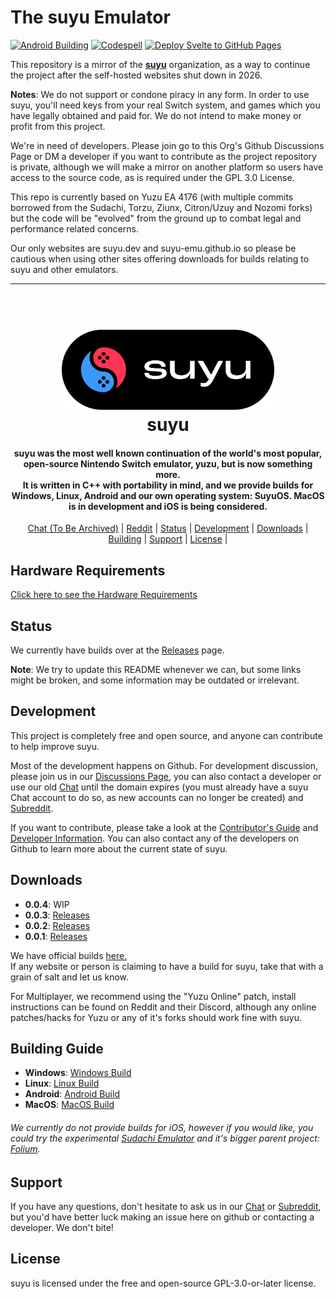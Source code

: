# The suyu Emulator

[![Android Building](https://github.com/suyu-emu/SuyuEclipse/actions/workflows/android-build.yml/badge.svg)](https://github.com/suyu-emu/SuyuEclipse/actions/workflows/android-build.yml) [![Codespell](https://github.com/suyu-emu/SuyuEclipse/actions/workflows/codespell.yml/badge.svg)](https://github.com/suyu-emu/SuyuEclipse/actions/workflows/codespell.yml) [![Deploy Svelte to GitHub Pages](https://github.com/suyu-emu/website/actions/workflows/deploy.yml/badge.svg)](https://github.com/suyu-emu/website/actions/workflows/deploy.yml)

This repository is a mirror of the [**suyu**](https://web.archive.org/web/20240925000822/https://git.suyu.dev/suyu) organization, as a way to continue the project after the self-hosted websites shut down in 2026.

**Notes**: We do not support or condone piracy in any form. In order to use suyu, you'll need keys from your real Switch system, and games which you have legally obtained and paid for. We do not intend to make money or profit from this project.

We're in need of developers. Please join go to this Org's Github Discussions Page or DM a developer if you want to contribute as the project repository is private, although we will make a mirror on another platform so users have access to the source code, as is required under the GPL 3.0 License. 

This repo is currently based on Yuzu EA 4176 (with multiple commits borrowed from the Sudachi, Torzu, Ziunx, Citron/Uzuy and Nozomi forks) but the code will be "evolved" from the ground up to combat legal and performance related concerns.

Our only websites are suyu.dev and suyu-emu.github.io so please be cautious when using other sites offering downloads for builds relating to suyu and other emulators.

<hr />

<h1 align="center">
  <br>
  <a href="https://suyu.dev"><img src="suyu__Logo-Pill.svg" alt="suyu" height="128"></a>
  <br>
  <b>suyu</b>
  <br>
</h1>

<h4 align="center"><b>suyu</b> was the most well known continuation of the world's most popular, open-source Nintendo Switch emulator, yuzu, but is now something more.
<br>
It is written in C++ with portability in mind, and we provide builds for Windows, Linux, Android and our own operating system: SuyuOS. MacOS is in development and iOS is being considered.

</h4>

<p align="center">
  <a href="https://chat.suyu.dev">Chat (To Be Archived)</a> |
  <a href="https://www.reddit.com/r/suyu/">Reddit</a> |
  <a href="#status">Status</a> |
  <a href="#development">Development</a> |
  <a href="#downloads">Downloads</a> |
  <a href="#building">Building</a> |
  <a href="#support">Support</a> |
  <a href="#license">License</a> |
</p>

## Hardware Requirements
[Click here to see the Hardware Requirements](https://web.archive.org/web/20250401081146/https://git.suyu.dev/suyu/suyu/wiki/Hardware-Requirements)

## Status

We currently have builds over at the [Releases](https://github.com/suyubot/releases/releases) page.

**Note**: We try to update this README whenever we can, but some links might be broken, and some information may be outdated or irrelevant.

## Development

This project is completely free and open source, and anyone can contribute to help improve suyu.

Most of the development happens on Github. For development discussion, please join us in our [Discussions Page](https://github.com/orgs/suyu-emu/discussions), you can also contact a developer or use our old [Chat](https://chat.suyu.dev) until the domain expires (you must already have a suyu Chat account to do so, as new accounts can no longer be created) and [Subreddit](reddit.com/r/suyu/).

If you want to contribute, please take a look at the [Contributor's Guide](https://web.archive.org/web/20241220084820/https://git.suyu.dev/suyu/suyu/wiki/Contributing) and [Developer Information](https://web.archive.org/web/20241217191056/https://git.suyu.dev/suyu/suyu/wiki/Developer-Information).
You can also contact any of the developers on Github to learn more about the current state of suyu.

## Downloads

* __0.0.4__: WIP
* __0.0.3__: [Releases](https://github.com/suyubot/releases/releases/tag/v0.0.3)
* __0.0.2__: [Releases](https://github.com/suyu-emu/suyu-releases/tree/master/v0.0.2-master)
* __0.0.1__: [Releases](https://github.com/suyu-emu/suyu-releases/tree/master/v0.0.1-master)

We have official builds [here.](https://github.com/suyu-emu/suyu-releases/)<br>If any website or person is claiming to have a build for suyu, take that with a grain of salt and let us know.

For Multiplayer, we recommend using the "Yuzu Online" patch, install instructions can be found on Reddit and their Discord, although any online patches/hacks for Yuzu or any of it's forks should work fine with suyu.

## Building Guide

* __Windows__: [Windows Build](https://web.archive.org/web/20241220055052/https://git.suyu.dev/suyu/suyu/wiki/Building-for-Windows)
* __Linux__: [Linux Build](https://web.archive.org/web/20241220055052/https://git.suyu.dev/suyu/suyu/wiki/Building-for-Linux)
* __Android__: [Android Build](https://web.archive.org/web/20241220055052/https://git.suyu.dev/suyu/suyu/wiki/Building-for-Android)
* __MacOS__: [MacOS Build](https://web.archive.org/web/20241220055052/https://git.suyu.dev/suyu/suyu/wiki/Building-for-MacOS)
###### We currently do not provide builds for iOS, however if you would like, you could try the experimental [Sudachi Emulator](https://www.reddit.com/r/sudachiemulator/) and it's bigger parent project: [Folium](https://apps.apple.com/us/app/folium/id6498623389).


## Support

If you have any questions, don't hesitate to ask us in our [Chat](https://chat.suyu.dev) or [Subreddit](https://www.reddit.com/r/suyu/), but you'd have better luck making an issue here on github or contacting a developer. We don't bite!


## License

suyu is licensed under the free and open-source GPL-3.0-or-later license.
